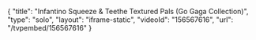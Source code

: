 {
    "title": "Infantino Squeeze & Teethe Textured Pals (Go Gaga Collection)",
    "type": "solo",
    "layout": "iframe-static",
    "videoId": "156567616",
    "url": "\/tvpembed\/156567616"
}